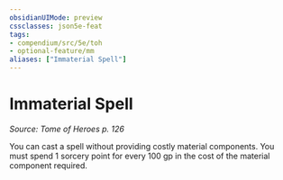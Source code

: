 ```yaml
---
obsidianUIMode: preview
cssclasses: json5e-feat
tags:
- compendium/src/5e/toh
- optional-feature/mm
aliases: ["Immaterial Spell"]
---
```

# Immaterial Spell
*Source: Tome of Heroes p. 126*  

You can cast a spell without providing costly material components. You must spend 1 sorcery point for every 100 gp in the cost of the material component required.